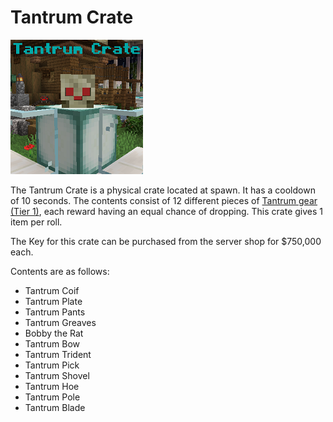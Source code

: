 # Tantrum Crate

![](<../../.gitbook/assets/tantrum crate.png>)



The Tantrum Crate is a physical crate located at spawn. It has a cooldown of 10 seconds. The contents consist of 12 different pieces of [Tantrum gear (Tier 1)](../../tantrum-gear-progression/tier-1-tantrum/), each reward having an equal chance of dropping. This crate gives 1 item per roll.

The Key for this crate can be purchased from the server shop for $750,000 each.

Contents are as follows:

* Tantrum Coif
* Tantrum Plate
* Tantrum Pants
* Tantrum Greaves
* Bobby the Rat
* Tantrum Bow
* Tantrum Trident
* Tantrum Pick
* Tantrum Shovel
* Tantrum Hoe
* Tantrum Pole
* Tantrum Blade
